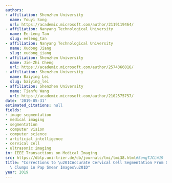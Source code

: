 ```yaml
---
authors:
- affiliation: Shenzhen University
  name: Youyi Song
  url: https://academic.microsoft.com/author/2119119464/
- affiliation: Nanyang Technological University
  name: Ee-Leng Tan
  slug: eeleng_tan
- affiliation: Nanyang Technological University
  name: Xudong Jiang
  slug: xudong_jiang
- affiliation: Shenzhen University
  name: Jie-Zhi Cheng
  url: https://academic.microsoft.com/author/2574366016/
- affiliation: Shenzhen University
  name: Baiying Lei
  slug: baiying_lei
- affiliation: Shenzhen University
  name: Tianfu Wang
  url: https://academic.microsoft.com/author/2102575757/
date: '2019-05-31'
estimated_citations: null
fields:
- image segmentation
- medical imaging
- segmentation
- computer vision
- computer science
- artificial intelligence
- cervical cell
- ultrasonic imaging
in: IEEE Transactions on Medical Imaging
src: https://dblp.uni-trier.de/db/journals/tmi/tmi38.html#SongTJCLW19
title: "Corrections to \u201CAccurate Cervical Cell Segmentation From Overlapping\
  \ Clumps in Pap Smear Images\u201D"
year: 2019
---
```

